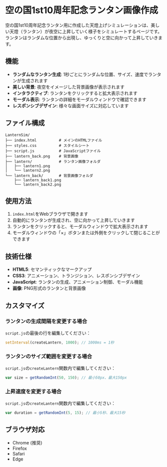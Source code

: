 # 空の国1st10周年記念ランタン画像作成

空の国1st10周年記念ランタン用に作成した天燈上げシミュレーションは、美しい天燈（ランタン）が夜空に上昇していく様子をシミュレートするページです。
ランタンはランダムな位置から出現し、ゆっくりと空に向かって上昇していきます。

## 機能

- **ランダムなランタン生成**: 1秒ごとにランダムな位置、サイズ、速度でランタンが生成されます
- **美しい背景**: 夜空をイメージした背景画像が表示されます
- **インタラクティブ**: ランタンをクリックすると拡大表示されます
- **モーダル表示**: ランタンの詳細をモーダルウィンドウで確認できます
- **レスポンシブデザイン**: 様々な画面サイズに対応しています

## ファイル構成

```
LanternSim/
├── index.html          # メインのHTMLファイル
├── styles.css          # スタイルシート
├── script.js           # JavaScriptファイル
├── lantern_back.png    # 背景画像
├── lantern/            # ランタン画像フォルダ
│   ├── lantern1.png
│   └── lantern2.png
└── lantern_back/       # 背景画像フォルダ
    ├── lantern_back1.png
    └── lantern_back2.png
```

## 使用方法

1. `index.html`をWebブラウザで開きます
2. 自動的にランタンが生成され、空に向かって上昇していきます
3. ランタンをクリックすると、モーダルウィンドウで拡大表示されます
4. モーダルウィンドウの「×」ボタンまたは外側をクリックして閉じることができます

## 技術仕様

- **HTML5**: セマンティックなマークアップ
- **CSS3**: アニメーション、トランジション、レスポンシブデザイン
- **JavaScript**: ランタンの生成、アニメーション制御、モーダル機能
- **画像**: PNG形式のランタンと背景画像

## カスタマイズ

### ランタンの生成間隔を変更する場合
`script.js`の最後の行を編集してください：
```javascript
setInterval(createLantern, 1000); // 1000ms = 1秒
```

### ランタンのサイズ範囲を変更する場合
`script.js`の`createLantern`関数内で編集してください：
```javascript
var size = getRandomInt(50, 150); // 最小50px、最大150px
```

### 上昇速度を変更する場合
`script.js`の`createLantern`関数内で編集してください：
```javascript
var duration = getRandomInt(5, 15); // 最小5秒、最大15秒
```

## ブラウザ対応

- Chrome (推奨)
- Firefox
- Safari
- Edge
